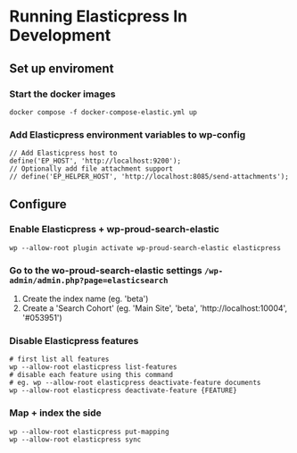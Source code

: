 # Running Elasticpress In Development

## Set up enviroment

### Start the docker images

```
docker compose -f docker-compose-elastic.yml up
```

### Add Elasticpress environment variables to wp-config

```
// Add Elasticpress host to
define('EP_HOST', 'http://localhost:9200');
// Optionally add file attachment support
// define('EP_HELPER_HOST', 'http://localhost:8085/send-attachments');
```

## Configure

### Enable Elasticpress + wp-proud-search-elastic

```
wp --allow-root plugin activate wp-proud-search-elastic elasticpress
```

### Go to the wo-proud-search-elastic settings `/wp-admin/admin.php?page=elasticsearch`

1. Create the index name (eg. 'beta')
2. Create a 'Search Cohort' (eg. 'Main Site', 'beta', 'http://localhost:10004', '#053951')

### Disable Elasticpress features

```
# first list all features
wp --allow-root elasticpress list-features
# disable each feature using this command
# eg. wp --allow-root elasticpress deactivate-feature documents
wp --allow-root elasticpress deactivate-feature {FEATURE}
```

### Map + index the side

```
wp --allow-root elasticpress put-mapping
wp --allow-root elasticpress sync
```
